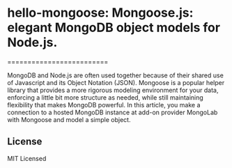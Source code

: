 # hello-mongoose: Mongoose.js: elegant MongoDB object models for Node.js.  
=========================

MongoDB and Node.js are often used together because of their shared use of Javascript and its Object Notation (JSON).  Mongoose is a popular helper library that provides a more rigorous modeling environment for your data, enforcing a little bit more structure as needed, while still maintaining flexibility that makes MongoDB powerful.  In this article, you make a connection to a hosted MongoDB instance at add-on provider MongoLab with Mongoose and model a simple object.  

## License

MIT Licensed

